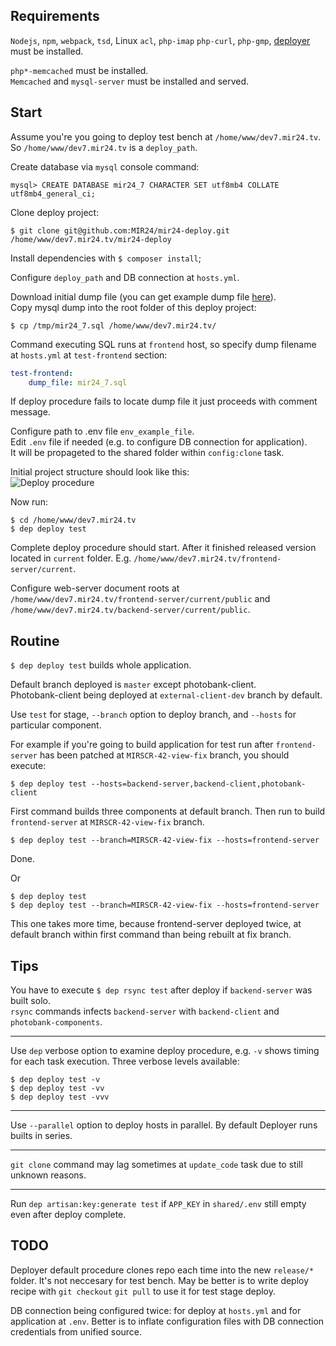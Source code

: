 ## Requirements
`Nodejs`, `npm`, `webpack`, `tsd`, Linux `acl`, `php-imap` `php-curl`, `php-gmp`, [deployer](https://deployer.org/docs/installation) must be installed.

`php*-memcached` must be installed.<br>
`Memcached` and `mysql-server` must be installed and served.

## Start
Assume you're you going to deploy test bench at `/home/www/dev7.mir24.tv`. So `/home/www/dev7.mir24.tv` is a `deploy_path`.

Create database via `mysql` console command:
```mysql
mysql> CREATE DATABASE mir24_7 CHARACTER SET utf8mb4 COLLATE utf8mb4_general_ci;
```
Clone deploy project:
```
$ git clone git@github.com:MIR24/mir24-deploy.git /home/www/dev7.mir24.tv/mir24-deploy
```
Install dependencies with `$ composer install`;

Configure `deploy_path` and DB connection at `hosts.yml`.<br>

Download initial dump file (you can get example dump file [here](https://drive.google.com/open?id=1L2vvkscPZYIWjAU8QA_TtN3wbay4Yi3A)).<br>
Copy mysql dump into the root folder of this deploy project:
```
$ cp /tmp/mir24_7.sql /home/www/dev7.mir24.tv/
```
Command executing SQL runs at `frontend` host, so specify dump filename at `hosts.yml` at `test-frontend` section:
```yml
test-frontend:
    dump_file: mir24_7.sql
```
If deploy procedure fails to locate dump file it just proceeds with comment message.

Configure path to .env file `env_example_file`.<br>
Edit `.env` file if needed (e.g. to configure DB connection for application).<br>
It will be propageted to the shared folder within `config:clone` task.

Initial project structure should look like this:<br>
![Deploy procedure](https://raw.githubusercontent.com/MIR24/frontend-server-deploy/master/images/deploy_structure.png "Deploy procedure")

Now run:
```
$ cd /home/www/dev7.mir24.tv
$ dep deploy test
```

Complete deploy procedure should start.
After it finished released version located in `current` folder. 
E.g. `/home/www/dev7.mir24.tv/frontend-server/current`.

Configure web-server document roots at `/home/www/dev7.mir24.tv/frontend-server/current/public` and `/home/www/dev7.mir24.tv/backend-server/current/public`.

## Routine

`$ dep deploy test` builds whole application.

Default branch deployed is `master` except photobank-client.<br>
Photobank-client being deployed at `external-client-dev` branch by default.

Use `test` for stage, `--branch` option to deploy branch, and `--hosts` for particular component.

For example if you're going to build application for test run after `frontend-server` has been patched at `MIRSCR-42-view-fix` branch, you should execute: 
```
$ dep deploy test --hosts=backend-server,backend-client,photobank-client
```
First command builds three components at default branch.
Then run to build `frontend-server` at `MIRSCR-42-view-fix` branch.
```
$ dep deploy test --branch=MIRSCR-42-view-fix --hosts=frontend-server
```
Done.

Or
```
$ dep deploy test
$ dep deploy test --branch=MIRSCR-42-view-fix --hosts=frontend-server
```
This one takes more time, because frontend-server deployed twice, at default branch within first command than being rebuilt at fix branch.

## Tips
You have to execute `$ dep rsync test` after deploy if `backend-server` was built solo.<br>
`rsync` commands infects `backend-server` with `backend-client` and `photobank-components`.
________
Use `dep` verbose option to examine deploy procedure, e.g. `-v` shows timing for each task execution.
Three verbose levels available:
```
$ dep deploy test -v
$ dep deploy test -vv
$ dep deploy test -vvv
```
________
Use `--parallel` option to deploy hosts in parallel. 
By default Deployer runs builts in series.
________

`git clone` command may lag sometimes at `update_code` task due to still unknown reasons.
________

Run `dep artisan:key:generate test` if `APP_KEY` in `shared/.env` still empty even after deploy complete.

## TODO
Deployer default procedure clones repo each time into the new `release/*` folder. 
It's not neccesary for test bench.
May be better is to write deploy recipe with `git checkout` `git pull` to use it for test stage deploy.

DB connection being configured twice: for deploy at `hosts.yml` and for application at `.env`. Better is to inflate configuration files with DB connection credentials from unified source.
